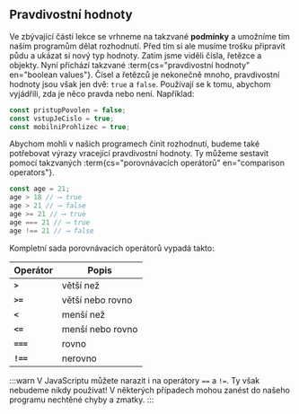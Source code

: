## Pravdivostní hodnoty

Ve zbývající části lekce se vrhneme na takzvané __podmínky__ a umožníme tím naším programům dělat rozhodnutí. Před tím si ale musíme trošku připravit půdu a ukázat si nový typ hodnoty. Zatím jsme viděli čísla, řetězce a objekty. Nyní přichází takzvané :term{cs="pravdivostní hodnoty" en="boolean values"}. Čísel a řetězců je nekonečně mnoho, pravdivostní hodnoty jsou však jen dvě: `true` a `false`. Používají se k tomu, abychom vyjádřili, zda je něco pravda nebo není. Například:

```js
const pristupPovolen = false;
const vstupJeCislo = true;
const mobilniProhlizec = true;
```

Abychom mohli v našich programech činit rozhodnutí, budeme také potřebovat výrazy vracející pravdivostní hodnoty. Ty můžeme sestavit pomocí takzvaných :term{cs="porovnávacích operátorů" en="comparison operators"}.

```js
const age = 21;
age > 18 // ⟶ true
age > 21 // ⟶ false
age >= 21 // ⟶ true
age === 21 // ⟶ true
age !== 21 // ⟶ false
```

Kompletní sada porovnávacích operátorů vypadá takto:

| Operátor  | Popis            |
| --------- | ---------------- |
| **`>`**   | větší než        |
| **`>=`**  | větší nebo rovno |
| **`<`**   | menší než        |
| **`<=`**  | menší nebo rovno |
| **`===`** | rovno            |
| **`!==`** | nerovno          |

:::warn
V JavaScriptu můžete narazit i na operátory `==` a `!=`. Ty však nebudeme nikdy používat! V některých případech mohou zanést do našeho programu nechtěné chyby a zmatky.
:::
